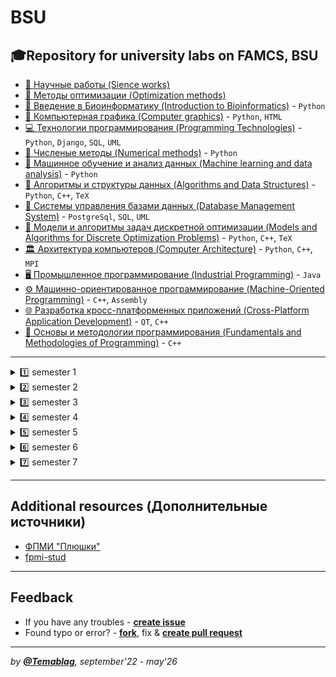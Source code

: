 # BSU
🎓Repository for university labs on FAMCS, BSU
---

- [📃 Научные работы (Sience works)](https://github.com/TemaBlag/BSU/tree/main/science_works)
- [🎯 Методы оптимизации (Optimization methods)](https://github.com/TemaBlag/BSU/tree/main/optimization_methods)
- [:dna: Введение в Биоинформатику (Introduction to Bioinformatics)](https://github.com/TemaBlag/BSU/tree/main/bioinformatics) - `Python`
- [🎨 Компьютерная графика (Computer graphics)](https://github.com/TemaBlag/BSU/tree/main/computer_graphics) - `Python`, `HTML`
- [💻 Технологии программирования (Programming Technologies)](https://github.com/TemaBlag/TechKing) - `Python`, `Django`, `SQL`, `UML`
- [:abacus: Численые методы (Numerical methods)](https://github.com/TemaBlag/BSU/tree/main/numerical_methods) - `Python`
- [🤖 Машинное обучение и анализ данных (Machine learning and data analysis)](https://github.com/TemaBlag/Yandex_SDA/tree/main/ML_part1) - `Python`
- [🧩 Алгоритмы и структуры данных (Algorithms and Data Structures)](https://github.com/TemaBlag/BSU/tree/main/algorithms_and_ds) - `Python`, `C++`, `TeX`
- [💾 Системы управления базами данных (Database Management System)](https://github.com/TemaBlag/BSU/tree/main/database_management_system) - `PostgreSql`, `SQL`, 
 `UML`
- [📐 Модели и алгоритмы задач дискретной оптимизации (Models and Algorithms for Discrete Optimization Problems)](https://github.com/TemaBlag/BSU/tree/main/models_and_algorithms) - `Python`, `C++`, `TeX`
- [🏛️ Архитектура компьютеров (Computer Architecture)](https://github.com/TemaBlag/BSU/tree/main/computer_architecture) - `Python`, `C++`, `MPI`
- [🖥️ Промышленное программирование (Industrial Programming)](https://github.com/TemaBlag/BSU/tree/main/industrial_programming) - `Java`
- [⚙️ Машинно-ориентированное программирование (Machine-Oriented Programming)](https://github.com/TemaBlag/BSU/tree/main/machine_oriented) - `C++`, `Assembly`
- [🌐 Разработка кросс-платформенных приложений (Cross-Platform Application Development)](https://github.com/TemaBlag/BSU/tree/main/cross_platform) - `QT`, `C++`
- [📖 Основы и методологии программирования (Fundamentals and Methodologies of Programming)](https://github.com/TemaBlag/BSU/tree/main/fundamentals) - `C++`

---

<details>
<summary>1️⃣ semester 1</summary>

- [Differential and integral calculus	(_Дифференциальное и интегральное исчисление_)](https://github.com/TemaBlag/BSU/tree/main/dif_and_int_calcus)
- [📖 Fundamentals and Methodologies of programming	(_Основы и методологии программирования_)](https://github.com/TemaBlag/BSU/tree/main/fundamentals)
- [Analytical geometry (_Аналитическая геометрия_)](https://github.com/TemaBlag/BSU/tree/main/algebra_and_geometry)
- [English (_Английский язык_)](https://github.com/TemaBlag/BSU/tree/main/english)
- [Discrete mathematics and mathematical logic	(_Дискретная математика и математическая логика_)](https://github.com/TemaBlag/BSU/tree/main/discrete_math_and_logic)
- [Fundamentals of Higher Algebra (_Основы высшей алгебры_)](https://github.com/TemaBlag/BSU/tree/main/algebra_and_geometry)

</details>

<details>
<summary>2️⃣ semester 2</summary>

- [Differential and integral calculus	(_Дифференциальное и интегральное исчисление_)](https://github.com/TemaBlag/BSU/tree/main/dif_and_int_calcus)
- [Linear algebra (_Линейная алгебра_)](https://github.com/TemaBlag/BSU/blob/main/algebra_and_geometry/README.md)
- [English (_Английский язык_)](https://github.com/TemaBlag/BSU/tree/main/english)
- [⚙️ Machine-oriented programming	(_Машинно-ориентированное программирование_)](https://github.com/TemaBlag/BSU/tree/main/machine_oriented)			 
- [Discrete mathematics and mathematical logic	(_Дискретная математика и математическая логика_)](https://github.com/TemaBlag/BSU/tree/main/discrete_math_and_logic)	
- [🌐 Cross-platform application development (_Разработка кросс-платформенных приложений_)](https://github.com/TemaBlag/BSU/tree/main/cross_platform)

</details>

<details>
<summary>3️⃣ semester 3</summary>
 
- [Educational practice (_Учебная практика_)](https://github.com/TemaBlag/BSU/tree/main/educational_practice) 
- [🖥️ Industrial programming	(_Промышленное программирование_)](https://github.com/TemaBlag/BSU/tree/main/industrial_programming)	
- [Differential equations (_Дифференциальные уравнения_)](https://github.com/TemaBlag/BSU/tree/main/differential_equations)
- Fundamentals of theoretical computer Science	 (_Основы теоретической информатики_)
- Series and functions of a complex argument	 (_Ряды и функции комплексного аргумента_)	
- [English (_Английский язык_)](https://github.com/TemaBlag/BSU/tree/main/english)
- Operating systems (_Операционные системы_)
- Modern political economy	(_Современная политэкономия_)
- Functional sequences and series, improper integral (_Функциональные последовательности и ряды, несобственный интеграл_)

</details>

<details>
<summary>4️⃣ semester 4</summary>

 - Fundamentals of law (_Основы права_)			 
- [🧩 Algorithms and data structures (_Алгоритмы и структуры данных_)](https://github.com/TemaBlag/BSU/tree/main/algorithms_and_ds)	
- [💾 Data models and DMS (_Модели данных и СУБД_)](https://github.com/TemaBlag/BSU/tree/main/database_management_system)		 
- [📐 Models and algorithms of discrete optimization problems (_Модели и алгоритмы задач дискретной оптимизации_)](https://github.com/TemaBlag/BSU/tree/main/models_and_algorithms)		 
- [🏛️ Computer architecture (_Архитектура компьютеров_)](https://github.com/TemaBlag/BSU/tree/main/computer_architecture)	
- [Differential equations (_Дифференциальные уравнения_)](https://github.com/TemaBlag/BSU/tree/main/differential_equations)
- Philosophy (_Философия_)

</details>

<details>
<summary>5️⃣ semester 5</summary>

- [📃 Course project (_Курсовой проект_)](https://github.com/TemaBlag/BSU/tree/main/science_works)
- [🎯 Optimization methods	(_Методы оптимизации_)](https://github.com/TemaBlag/BSU/tree/main/optimization_methods)
- [:dna: Introduction to Bioinformatics (_Введение в биоинформатику_)](https://github.com/TemaBlag/BSU/tree/main/bioinformatics)
- [🎨 Computer graphics	(_Компьютерная графика_)](https://github.com/TemaBlag/BSU/tree/main/computer_graphics)
- [💻 Programming technologies (_Технологии программирования_)](https://github.com/TemaBlag/TechKing)	  
- [:abacus: Numerical methods (_Численные методы_)](https://github.com/TemaBlag/BSU/tree/main/numerical_methods)		 
- [🤖 Machine learning and data analysis (_Машинное обучение и анализ данных_)](https://github.com/TemaBlag/Yandex_SDA/tree/main/ML_part1)
- Probability theory and mathematical statistics (_Теория вероятностей и математическая статистика_)	
- Functional analysis (_Функциональный анализ_)

</details>

<details>
<summary>6️⃣ semester 6</summary>

- Course paper (_Курсовая работа_) 
- Computer networks (_Компьютерные сети_)
- Numerical methods (_Численные методы_)
- Partial differential equations and their applications (_Дифференциальные уравнения в частных производных и их приложения_)	 
- Graph theory (_Теория графов_)	
- Fundamentals of pedagogy and psychology (_Основы педагогики и психологии_)	 
- Fundamentals of digital image processing (_Основы цифровой обработки изображений_)
- Probability theory and mathematical statistics (_Теория вероятностей и математическая статистика_)

</details>

<details>
<summary>7️⃣ semester 7</summary>
</details>

---

## Additional resources (Дополнительные источники)

- [ФПМИ "Плюшки"](https://drive.google.com/drive/folders/1E-C97FkYpyokqisJagy1oZDOAcn1ly9g)
- [fpmi-stud](https://drive.google.com/drive/folders/1fHpN0onSWIi1IBraPW2ExMSHVeRX997I)

---

## Feedback

- If you have any troubles - [**create issue**](https://github.com/Temablag/BSU/issues/new)
- Found typo or error? - [**fork**](https://github.com/Temablag/BSU/compare#fork-destination-box), fix & [**create pull request**](https://github.com/Temablag/BSU/pulls?q=is%3Apr+sort%3Aupdated-desc+is%3Aopen)

---

_by [**@Temablag**](https://github.com/Temablag), september'22 - may'26_
